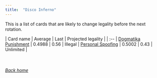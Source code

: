 ```yaml
---
title:  "Disco Inferno"
---
```


This is a list of cards that are likely to change legality before the next rotation.

| Card name | Average | Last | Projected legality |
| :-- |
[Dogmatika Punishment](https://db.ygoprodeck.com/card/?search=Dogmatika%20Punishment) | 0.4988 | 0.56 | Illegal |
[Personal Spoofing](https://db.ygoprodeck.com/card/?search=Personal%20Spoofing) | 0.5002 | 0.43 | Unlimited |

<br>

###### [Back home](index)
